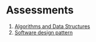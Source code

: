 # Assessments


1. [Algorithms and Data Structures](./Algorithms/Main.md)
2. [Software design pattern](./DesignPattern/Main.md)